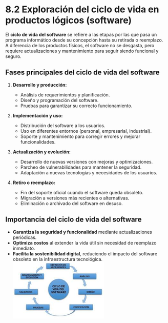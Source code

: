 # 8.2 Exploración del ciclo de vida en productos lógicos (software)

El **ciclo de vida del software** se refiere a las etapas por las que pasa un programa informático desde su concepción hasta su retirada o reemplazo. A diferencia de los productos físicos, el software no se desgasta, pero requiere actualizaciones y mantenimiento para seguir siendo funcional y seguro.

## Fases principales del ciclo de vida del software

1. **Desarrollo y producción:**
   - Análisis de requerimientos y planificación.
   - Diseño y programación del software.
   - Pruebas para garantizar su correcto funcionamiento.

2. **Implementación y uso:**
   - Distribución del software a los usuarios.
   - Uso en diferentes entornos (personal, empresarial, industrial).
   - Soporte y mantenimiento para corregir errores y mejorar funcionalidades.

3. **Actualización y evolución:**
   - Desarrollo de nuevas versiones con mejoras y optimizaciones.
   - Parcheo de vulnerabilidades para mantener la seguridad.
   - Adaptación a nuevas tecnologías y necesidades de los usuarios.

4. **Retiro o reemplazo:**
   - Fin del soporte oficial cuando el software queda obsoleto.
   - Migración a versiones más recientes o alternativas.
   - Eliminación o archivado del software en desuso.

## Importancia del ciclo de vida del software

- **Garantiza la seguridad y funcionalidad** mediante actualizaciones periódicas.
- **Optimiza costos** al extender la vida útil sin necesidad de reemplazo inmediato.
- **Facilita la sostenibilidad digital**, reduciendo el impacto del software obsoleto en la infraestructura tecnológica.
![ciclo softwarw](/8_capitulo8_ra3_pisa3_grupo6_arcos/img_pisa3_grupo6_arcos/ciclosoft.png)
